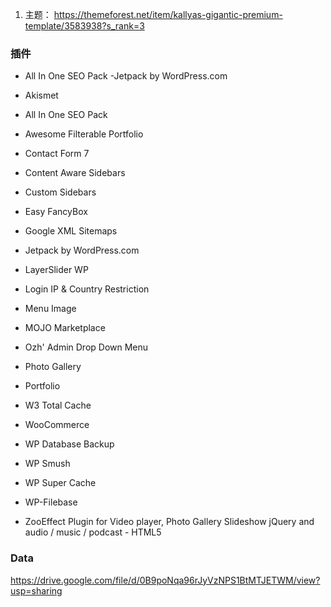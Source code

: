 1. 主题： https://themeforest.net/item/kallyas-gigantic-premium-template/3583938?s_rank=3
### 插件
- All In One SEO Pack
-Jetpack by WordPress.com
	

- Akismet
- All In One SEO Pack
- Awesome Filterable Portfolio
- Contact Form 7
- Content Aware Sidebars
- Custom Sidebars
- Easy FancyBox
- Google XML Sitemaps
- Jetpack by WordPress.com
- LayerSlider WP
-	Login IP & Country Restriction
- Menu Image
- MOJO Marketplace
- Ozh' Admin Drop Down Menu
- Photo Gallery
- Portfolio
- W3 Total Cache
- WooCommerce
- WP Database Backup
- WP Smush
- WP Super Cache
- WP-Filebase
- ZooEffect Plugin for Video player, Photo Gallery Slideshow jQuery and audio / music / podcast - HTML5
### Data

https://drive.google.com/file/d/0B9poNqa96rJyVzNPS1BtMTJETWM/view?usp=sharing
